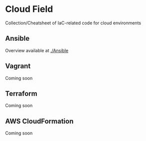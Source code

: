# Cloud Field

Collection/Cheatsheet of IaC-related code for cloud environments

## Ansible

Overview available at [./Ansible](./Ansible)

## Vagrant

Coming soon

## Terraform

Coming soon

## AWS CloudFormation

Coming soon